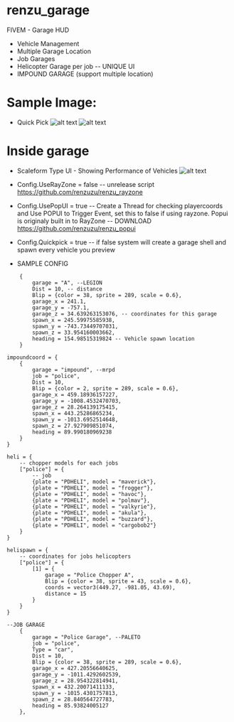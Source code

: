 # renzu_garage
FIVEM - Garage HUD
- Vehicle Management
- Multiple Garage Location
- Job Garages
- Helicopter Garage per job
-- UNIQUE UI
- IMPOUND GARAGE (support multiple location)

# Sample Image:
- Quick Pick
![alt text](https://i.imgur.com/1hIA5Qr.png)
![alt text](https://i.imgur.com/b9M8hVX.png)
# Inside garage
- Scaleform Type UI - Showing Performance of Vehicles
![alt text](https://i.imgur.com/e1IHVDB.png)

- Config.UseRayZone = false -- unrelease script https://github.com/renzuzu/renzu_rayzone
- Config.UsePopUI = true -- Create a Thread for checking playercoords and Use POPUI to Trigger Event, set this to false if using rayzone. Popui is originaly built in to RayZone -- DOWNLOAD https://github.com/renzuzu/renzu_popui
- Config.Quickpick = true -- if false system will create a garage shell and spawn every vehicle you preview
- SAMPLE CONFIG
```
    {
        garage = "A", --LEGION
        Dist = 10, -- distance
        Blip = {color = 38, sprite = 289, scale = 0.6},
        garage_x = 241.1,
        garage_y = -757.1,
        garage_z = 34.639263153076, -- coordinates for this garage
        spawn_x = 245.59975585938,
        spawn_y = -743.73449707031,
        spawn_z = 33.954160003662,
        heading = 154.98515319824 -- Vehicle spawn location
    }

impoundcoord = {
    {
        garage = "impound", --mrpd
        job = "police",
        Dist = 10,
        Blip = {color = 2, sprite = 289, scale = 0.6},
        garage_x = 459.18936157227,
        garage_y = -1008.4532470703,
        garage_z = 28.264139175415,
        spawn_x = 443.25286865234,
        spawn_y = -1013.6952514648,
        spawn_z = 27.927909851074,
        heading = 89.990180969238
    }
}

heli = {
    -- chopper models for each jobs
    ["police"] = {
        -- job
        {plate = "PDHELI", model = "maverick"},
        {plate = "PDHELI", model = "frogger"},
        {plate = "PDHELI", model = "havoc"},
        {plate = "PDHELI", model = "polmav"},
        {plate = "PDHELI", model = "valkyrie"},
        {plate = "PDHELI", model = "akula"},
        {plate = "PDHELI", model = "buzzard"},
        {plate = "PDHELI", model = "cargobob2"}
    }
}

helispawn = {
    -- coordinates for jobs helicopters
    ["police"] = {
        [1] = {
            garage = "Police Chopper A",
            Blip = {color = 38, sprite = 43, scale = 0.6},
            coords = vector3(449.27, -981.05, 43.69),
            distance = 15
        }
    }
}

--JOB GARAGE
    {
        garage = "Police Garage", --PALETO
        job = "police",
        Type = "car",
        Dist = 10,
        Blip = {color = 38, sprite = 289, scale = 0.6},
        garage_x = 427.20556640625,
        garage_y = -1011.4292602539,
        garage_z = 28.954322814941,
        spawn_x = 432.20071411133,
        spawn_y = -1015.4301757813,
        spawn_z = 28.840564727783,
        heading = 85.93824005127
    },
    
    


